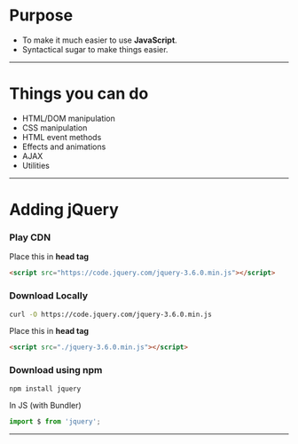 # Purpose
- To make it much easier to use **JavaScript**.
- Syntactical sugar to make things easier.

---
# Things you can do
- HTML/DOM manipulation
- CSS manipulation
- HTML event methods
- Effects and animations
- AJAX
- Utilities

---
# Adding jQuery
### Play CDN
Place this in **head tag**
``` html
<script src="https://code.jquery.com/jquery-3.6.0.min.js"></script>
```

### Download Locally
``` bash
curl -O https://code.jquery.com/jquery-3.6.0.min.js
```
Place this in **head tag**
``` html
<script src="./jquery-3.6.0.min.js"></script>
```

### Download using npm
``` bash
npm install jquery
```
In JS (with Bundler)
``` js
import $ from 'jquery';
```

---
